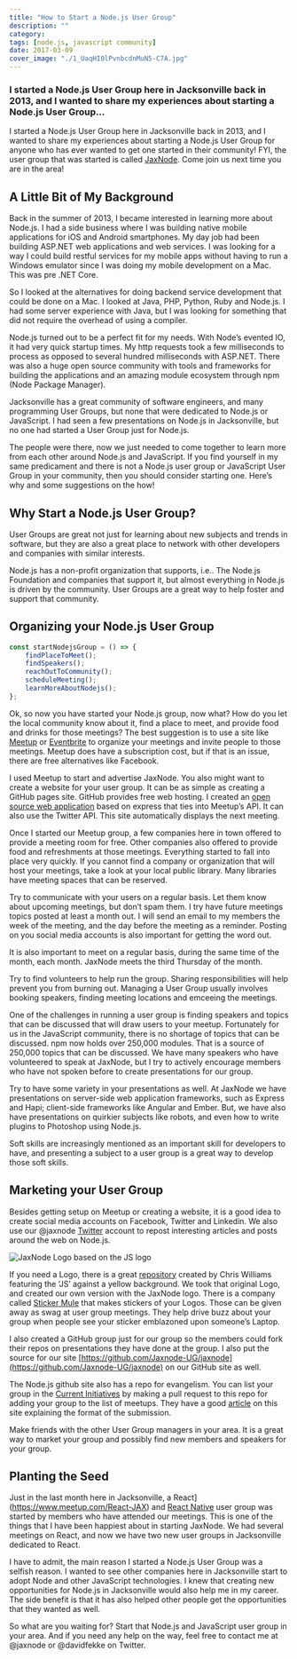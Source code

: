 ```yaml
---
title: "How to Start a Node.js User Group"
description: ""
category: 
tags: [node.js, javascript community]
date: 2017-03-09
cover_image: "./1_UaqHI0lPvnbcdnMuN5-C7A.jpg"
---
```



### I started a Node.js User Group here in Jacksonville back in 2013, and I wanted to share my experiences about starting a Node.js User Group…

I started a Node.js User Group here in Jacksonville back in 2013, and I wanted to share my experiences about starting a Node.js User Group for anyone who has ever wanted to get one started in their community! FYI, the user group that was started is called [JaxNode](https://www.jaxnode.com). Come join us next time you are in the area!

## A Little Bit of My Background
Back in the summer of 2013, I became interested in learning more about Node.js. I had a side business where I was building native mobile applications for iOS and Android smartphones. My day job had been building ASP.NET web applications and web services. I was looking for a way I could build restful services for my mobile apps without having to run a Windows emulator since I was doing my mobile development on a Mac. This was pre .NET Core.

So I looked at the alternatives for doing backend service development that could be done on a Mac. I looked at Java, PHP, Python, Ruby and Node.js. I had some server experience with Java, but I was looking for something that did not require the overhead of using a compiler.

Node.js turned out to be a perfect fit for my needs. With Node’s evented IO, it had very quick startup times. My http requests took a few milliseconds to process as opposed to several hundred milliseconds with ASP.NET. There was also a huge open source community with tools and frameworks for building the applications and an amazing module ecosystem through npm (Node Package Manager).

Jacksonville has a great community of software engineers, and many programming User Groups, but none that were dedicated to Node.js or JavaScript. I had seen a few presentations on Node.js in Jacksonville, but no one had started a User Group just for Node.js.

The people were there, now we just needed to come together to learn more from each other around Node.js and JavaScript. If you find yourself in my same predicament and there is not a Node.js user group or JavaScript User Group in your community, then you should consider starting one. Here’s why and some suggestions on the how!

## Why Start a Node.js User Group?
User Groups are great not just for learning about new subjects and trends in software, but they are also a great place to network with other developers and companies with similar interests.

Node.js has a non-profit organization that supports, i.e.. The Node.js Foundation and companies that support it, but almost everything in Node.js is driven by the community. User Groups are a great way to help foster and support that community.

## Organizing your Node.js User Group
```javascript
const startNodejsGroup = () => {
    findPlaceToMeet();
    findSpeakers();
    reachOutToCommunity();
    scheduleMeeting();
    learnMoreAboutNodejs();
};
```

Ok, so now you have started your Node.js group, now what? How do you let the local community know about it, find a place to meet, and provide food and drinks for those meetings? The best suggestion is to use a site like [Meetup](https://meetup.com) or [Eventbrite](https://www.eventbrite.com) to organize your meetings and invite people to those meetings. Meetup does have a subscription cost, but if that is an issue, there are free alternatives like Facebook.

I used Meetup to start and advertise JaxNode. You also might want to create a website for your user group. It can be as simple as creating a GitHub pages site. GitHub provides free web hosting. I created an [open source web application](https://github.com/davidfekke/jaxnode) based on express that ties into Meetup’s API. It can also use the Twitter API. This site automatically displays the next meeting.

Once I started our Meetup group, a few companies here in town offered to provide a meeting room for free. Other companies also offered to provide food and refreshments at those meetings. Everything started to fall into place very quickly. If you cannot find a company or organization that will host your meetings, take a look at your local public library. Many libraries have meeting spaces that can be reserved.

Try to communicate with your users on a regular basis. Let them know about upcoming meetings, but don’t spam them. I try have future meetings topics posted at least a month out. I will send an email to my members the week of the meeting, and the day before the meeting as a reminder. Posting on you social media accounts is also important for getting the word out.

It is also important to meet on a regular basis, during the same time of the month, each month. JaxNode meets the third Thursday of the month.

Try to find volunteers to help run the group. Sharing responsibilities will help prevent you from burning out. Managing a User Group usually involves booking speakers, finding meeting locations and emceeing the meetings.

One of the challenges in running a user group is finding speakers and topics that can be discussed that will draw users to your meetup. Fortunately for us in the JavaScript community, there is no shortage of topics that can be discussed. npm now holds over 250,000 modules. That is a source of 250,000 topics that can be discussed. We have many speakers who have volunteered to speak at JaxNode, but I try to actively encourage members who have not spoken before to create presentations for our group.

Try to have some variety in your presentations as well. At JaxNode we have presentations on server-side web application frameworks, such as Express and Hapi; client-side frameworks like Angular and Ember. But, we have also have presentations on quirkier subjects like robots, and even how to write plugins to Photoshop using Node.js.

Soft skills are increasingly mentioned as an important skill for developers to have, and presenting a subject to a user group is a great way to develop those soft skills.

## Marketing your User Group
Besides getting setup on Meetup or creating a website, it is a good idea to create social media accounts on Facebook, Twitter and Linkedin. We also use our @jaxnode [Twitter](https://twitter.com/jaxnode) account to repost interesting articles and posts around the web on Node.js.

![JaxNode Logo based on the JS logo](https://cdn-images-1.medium.com/max/800/1*yHP35z-S7SrZcbkbV3HnhQ.png)

If you need a Logo, there is a great [repository](https://github.com/voodootikigod/logo.js) created by Chris Williams featuring the ‘JS’ against a yellow background. We took that original Logo, and created our own version with the JaxNode logo. There is a company called [Sticker Mule](https://stickermule.com) that makes stickers of your Logos. Those can be given away as swag at user group meetings. They help drive buzz about your group when people see your sticker emblazoned upon someone’s Laptop.

I also created a GitHub group just for our group so the members could fork their repos on presentations they have done at the group. I also put the source for our site [https://github.com/Jaxnode-UG/jaxnode](https://github.com/Jaxnode-UG/jaxnode) on our GitHub site as well.

The Node.js github site also has a repo for evangelism. You can list your group in the [Current Initiatives](https://github.com/nodejs/evangelism/blob/master/documents/local_initiatives/current-initiatives.md) by making a pull request to this repo for adding your group to the list of meetups. They have a good [article](https://github.com/nodejs/evangelism/tree/master/documents/local_initiatives) on this site explaining the format of the submission.

Make friends with the other User Group managers in your area. It is a great way to market your group and possibly find new members and speakers for your group.

## Planting the Seed
Just in the last month here in Jacksonville, a React](https://www.meetup.com/React-JAX) and [React Native](https://www.meetup.com/React-Native-Jax) user group was started by members who have attended our meetings. This is one of the things that I have been happiest about in starting JaxNode. We had several meetings on React, and now we have two new user groups in Jacksonville dedicated to React.

I have to admit, the main reason I started a Node.js User Group was a selfish reason. I wanted to see other companies here in Jacksonville start to adopt Node and other JavaScript technologies. I knew that creating new opportunities for Node.js in Jacksonville would also help me in my career. The side benefit is that it has also helped other people get the opportunities that they wanted as well.

So what are you waiting for? Start that Node.js and JavaScript user group in your area. And if you need any help on the way, feel free to contact me at @jaxnode or @davidfekke on Twitter.
